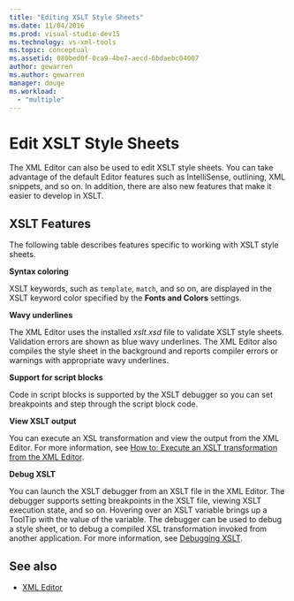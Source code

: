 ```yaml
---
title: "Editing XSLT Style Sheets"
ms.date: 11/04/2016
ms.prod: visual-studio-dev15
ms.technology: vs-xml-tools
ms.topic: conceptual
ms.assetid: 080bed0f-0ca9-4be7-aecd-6bdaebc04007
author: gewarren
ms.author: gewarren
manager: douge
ms.workload:
  - "multiple"
---
```

# Edit XSLT Style Sheets

The XML Editor can also be used to edit XSLT style sheets. You can take advantage of the default Editor features such as IntelliSense, outlining, XML snippets, and so on. In addition, there are also new features that make it easier to develop in XSLT.

## XSLT Features
 The following table describes features specific to working with XSLT style sheets.

 **Syntax coloring**

 XSLT keywords, such as `template`, `match`, and so on, are displayed in the XSLT keyword color specified by the **Fonts and Colors** settings.

 **Wavy underlines**

 The XML Editor uses the installed *xslt.xsd* file to validate XSLT style sheets. Validation errors are shown as blue wavy underlines. The XML Editor also compiles the style sheet in the background and reports compiler errors or warnings with appropriate wavy underlines.

 **Support for script blocks**

 Code in script blocks is supported by the XSLT debugger so you can set breakpoints and step through the script block code.

 **View XSLT output**

 You can execute an XSL transformation and view the output from the XML Editor. For more information, see [How to: Execute an XSLT transformation from the XML Editor](../xml-tools/how-to-execute-an-xslt-transformation-from-the-xml-editor.md).

 **Debug XSLT**

 You can launch the XSLT debugger from an XSLT file in the XML Editor. The debugger supports setting breakpoints in the XSLT file, viewing XSLT execution state, and so on. Hovering over an XSLT variable brings up a ToolTip with the value of the variable. The debugger can be used to debug a style sheet, or to debug a compiled XSL transformation invoked from another application. For more information, see [Debugging XSLT](../xml-tools/debugging-xslt.md).

## See also

- [XML Editor](../xml-tools/xml-editor.md)